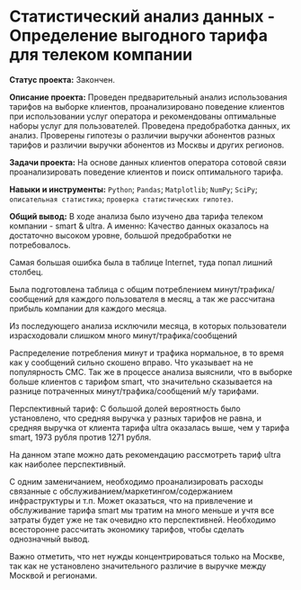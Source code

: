 # Статистический анализ данных - Определение выгодного тарифа для телеком компании

**Статус проекта:** Закончен.

**Описание проекта:**
Проведен предварительный анализ использования тарифов на выборке клиентов,
проанализировано поведение клиентов при использовании услуг оператора и
рекомендованы оптимальные наборы услуг для пользователей. Проведена предобработка
данных, их анализ. Проверены гипотезы о различии выручки абонентов разных тарифов и
различии выручки абонентов из Москвы и других регионов.

**Задачи проекта:**
На основе данных клиентов оператора сотовой связи проанализировать поведение клиентов и поиск оптимального тарифа.

**Навыки и инструменты:** `Python`; `Pandas`; `Matplotlib`; `NumPy`; `SciPy`; `описательная статистика`; `проверка статистических гипотез`.

**Общий вывод:** В ходе анализа было изучено два тарифа телеком компании - smart & ultra. А именно:
Качество данных оказалось на достаточно высоком уровне, большой предобработки не потребовалось. 

Самая большая ошибка была в таблице Internet, туда попал лишний столбец.

Была подготовлена таблица с общим потреблением минут/трафика/сообщений для каждого пользователя в месяц, а так же рассчитана прибыль компании для каждого месяца.

Из последующего анализа исключили месяца, в которых пользователи израсходовали слишком много минут/трафика/сообщений

Распределение потребления минут и трафика нормальное, в то время как у сообщений сильно скошено вправо. Что указывает на не популярность СМС. Так же в процессе анализа выяснили, что в выборке больше клиентов с тарифом smart, что значительно сказывается на разнице потраченных минут/трафика/сообщений м/у тарифами.

Перспективный тариф: С большой долей вероятность было установлено, что средняя выручка у разных тарифов не равна, и средняя выручка от клиента тарифа ultra оказалась выше, чем у тарифа smart, 1973 рубля против 1271 рубля.

На данном этапе можно дать рекомендацию рассмотреть тариф ultra как наиболее перспективный.

С одним заменичанием, необходимо проанализировать расходы связанные с обслуживанием/маркетингом/содержанием инфраструктуры и т.п. Может оказаться, что на привлечение и обслуживание тарифа smart мы тратим на много меньше и учтя все затраты будет уже не так очевидно кто перспективней. Необходимо всесторонне рассчитать экономику тарифов, чтобы сделать однозначный вывод.

Важно отметить, что нет нужды концентрироваться только на Москве, так как не установлено значительного различие в выручке между Москвой и регионами.

